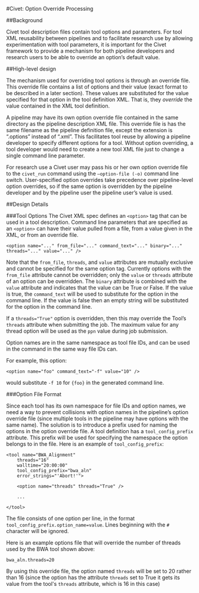 #Civet: Option Override Processing

##Background

Civet tool description files contain tool options and parameters.  For tool XML reusability between pipelines and to facilitate research use by allowing experimentation with tool parameters, it is important for the Civet framework to provide a mechanism for both pipeline developers and research users to be able to override an option’s default value.

##High-level design

The mechanism used for overriding tool options is through an override file. This override file contains a list of options and their value (exact format to be described in a later section). These values are substituted for the value specified for that option in the tool definition XML. That is, they _override_ the value contained in the XML tool definition. 

A pipeline may have its own option override file contained in the same directory as the pipeline description XML file.  This override file is has the same filename as the pipeline definition file, except the extension is “.options” instead of “.xml”. This facilitates tool reuse by allowing a pipeline developer to specify different options for a tool. Without option overriding, a tool developer would need to create a new tool XML file just to change a single command line parameter.

For research use a Civet user may pass his or her own option override file to the `civet_run` command using the `—option-file (-o)` command line switch. User-specified option overrides take precedence over pipeline-level option overrides, so if the same option is overridden by the pipeline developer and by the pipeline user the pipeline user’s value is used.

##Design Details

###Tool Options
The Civet XML spec defines an `<option>` tag that can be used in a tool description.  Command line parameters that are specified as an `<option>` can have their value pulled from a file, from a value given in the XML, or from an override file.

    <option name="..." from_file="..." command_text="..." binary="..." threads="..." value="..." />

Note that the `from_file`, `threads`, and `value` attributes are mutually exclusive and cannot be specified for the same option tag. Currently options with the `from_file` attribute cannot be overridden; only the `value` or `threads` attribute of an option can be overridden.  The `binary` attribute is combined with the `value` attribute and indicates that the value can be True or False. If the value is true, the `command_text` will be used to substitute for the option in the command line.  If the value is false then an empty string will be substituted for the option in the command line.

If a `threads="True"` option is overridden, then this may override the Tool’s `threads` attribute when submitting the job. The maximum value for any thread option will be used as the `ppn` value during job submission.

Option names are in the same namespace as tool file IDs, and can be used in the command in the same way file IDs can.

For example, this option:

    <option name="foo" command_text="-f" value="10" />

would substitute `-f 10` for `{foo}` in the generated command line.

###Option File Format

Since each tool has its own namespace for file IDs and option names, we need a way to prevent collisions with option names in the pipeline’s option override file (since multiple tools in the pipeline may have options with the same name).  The solution is to introduce a prefix used for naming the options in the option override file. A tool definition has a `tool_config_prefix` attribute.   This prefix will be used for specifying the namespace the option belongs to in the file.  Here is an example of `tool_config_prefix`:

    <tool name="BWA_Alignment"  
        threads="16"  
        walltime="20:00:00"  
        tool_config_prefix="bwa_aln"  
        error_strings="'Abort!'">  

        <option name="threads" threads="True" />

        ...  

    </tool>

The file consists of one option per line, in the format `tool_config_prefix.option_name=value`.  Lines beginning with the `#` character will be ignored.

Here is an example options file that will override the number of threads used by the BWA tool shown above:

    bwa_aln.threads=20

By using this override file,  the option named `threads` will be set to 20 rather than 16 (since the option has the attribute `threads` set to True it gets its value from the tool's `threads` attribute, which is 16 in this case)